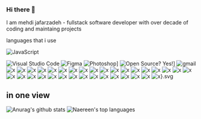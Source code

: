 ### Hi there 👋

I am mehdi jafarzadeh - fullstack software developer with over decade of coding and maintaing projects

languages that i use

![JavaScript](https://img.shields.io/badge/--F7DF1E?logo=javascript&logoColor=000)

![Visual Studio Code](https://img.shields.io/badge/--007ACC?logo=visual%20studio%20code&logoColor=ffffff)
![Figma](https://img.shields.io/badge/--F24E1E?logo=figma&logoColor=ffffff)
![Photoshop](https://img.shields.io/badge/--31A8FF?logo=adobe%20photoshop&logoColor=000)]
![Open Source? Yes!](https://badgen.net/badge/Open%20Source%20%3F/Yes%21/blue?icon=github)]
![gmail](https://img.shields.io/badge/Gmail-D14836?style=for-the-badge&logo=gmail&logoColor=white)
![x](https://img.shields.io/badge/website-000000?style=for-the-badge&logo=About.me&logoColor=white)
![x](https://img.shields.io/badge/WhatsApp-25D366?style=for-the-badge&logo=whatsapp&logoColor=white)
![x](https://img.shields.io/badge/Discord-7289DA?style=for-the-badge&logo=discord&logoColor=white)
![x](https://aleen42.github.io/badges/src/stackoverflow.svg)
![x](https://img.shields.io/badge/Instagram-E4405F?style=for-the-badge&logo=instagram&logoColor=white)
![x](https://img.shields.io/badge/LinkedIn-0077B5?style=for-the-badge&logo=linkedin&logoColor=white)
![x](https://img.shields.io/badge/Wordpress-21759B?style=for-the-badge&logo=wordpress&logoColor=white)
![x](https://img.shields.io/badge/YouTube-FF0000?style=for-the-badge&logo=youtube&logoColor=white)
![x](https://img.shields.io/badge/JavaScript-323330?style=for-the-badge&logo=javascript&logoColor=F7DF1E)
![x](https://img.shields.io/badge/JavaScript-F7DF1E?style=for-the-badge&logo=javascript&logoColor=black)
![x](https://img.shields.io/badge/Node.js-43853D?style=for-the-badge&logo=node.js&logoColor=white)
![x](https://img.shields.io/badge/HTML5-E34F26?style=for-the-badge&logo=html5&logoColor=white)
![x](https://img.shields.io/badge/CSS3-1572B6?style=for-the-badge&logo=css3&logoColor=white)
![x](https://img.shields.io/badge/Sass-CC6699?style=for-the-badge&logo=sass&logoColor=white)
![x](https://img.shields.io/badge/Express.js-404D59?style=for-the-badge)
![x](https://img.shields.io/badge/React-20232A?style=for-the-badge&logo=react&logoColor=61DAFB)
![x](https://img.shields.io/badge/React_Native-20232A?style=for-the-badge&logo=react&logoColor=61DAFB)
![x](https://img.shields.io/badge/Bootstrap-563D7C?style=for-the-badge&logo=bootstrap&logoColor=white)
![x](https://img.shields.io/badge/Redux-593D88?style=for-the-badge&logo=redux&logoColor=white)
![x](https://img.shields.io/badge/React_Router-CA4245?style=for-the-badge&logo=react-router&logoColor=white)
![x](https://img.shields.io/badge/MongoDB-4EA94B?style=for-the-badge&logo=mongodb&logoColor=white)
![x](https://img.shields.io/badge/Adobe%20XD-470137?style=for-the-badge&logo=Adobe%20XD&logoColor=#FF61F6)
![x](https://img.shields.io/badge/Adobe%20Premiere%20Pro-9999FF?style=for-the-badge&logo=Adobe%20Premiere%20Pro&logoColor=white)
![x](https://img.shields.io/badge/Adobe%20Photoshop-31A8FF?style=for-the-badge&logo=Adobe%20Photoshop&logoColor=black)
![x](https://img.shields.io/badge/Figma-F24E1E?style=for-the-badge&logo=figma&logoColor=white)
![x](https://img.shields.io/badge/Notion-000000?style=for-the-badge&logo=notion&logoColor=white)
![x](https://img.shields.io/badge/Miro-050038?style=for-the-badge&logo=Miro&logoColor=white)
![x](https://img.shields.io/badge/Todoist-E44332?style=for-the-badge&logo=todoist&logoColor=white)
![x](https://aleen42.github.io/badges/src/photoshop.svg)
![x](https://aleen42.github.io/badges/src/premiere.svg)
![x](https://img.shields.io/website-up-down-green-red/http/monip.org.svg)
![x](https://img.shields.io/website-up-down-green-red/http/cv.lbesson.qc.to.svg)
![x](https://starchart.cc/{username}/{repo)}.svg


<h2>in one view</h2>

![Anurag's github stats](https://github-readme-stats.vercel.app/api?username=mehdi-jafarzadeh&theme=blue-green)
![Naereen's top languages](https://github-readme-stats.vercel.app/api/top-langs/?username=mehdi-jafarzadeh&theme=blue-green)
<!--
**mehdi-Jafarzadeh/mehdi-jafarzadeh** is a ✨ _special_ ✨ repository because its `README.md` (this file) appears on your GitHub profile.

Here are some ideas to get you started:

- 🔭 I’m currently working on ...
- 🌱 I’m currently learning ...
- 👯 I’m looking to collaborate on ...
- 🤔 I’m looking for help with ...
- 💬 Ask me about ...
- 📫 How to reach me: ...
- 😄 Pronouns: ...
- ⚡ Fun fact: ...
-->
